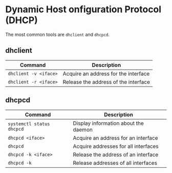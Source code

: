 # Dynamic Host onfiguration Protocol (DHCP)

The most common tools are `dhclient` and `dhcpcd`.

## dhclient

| Command | Description |
|---------|-------------|
| `dhclient -v <iface>` | Acquire an address for the interface |
| `dhclient -r <iface>` | Release the address of the interface |

## dhcpcd

| Command | Description |
|---------|-------------|
| `systemctl status dhcpcd` | Display information about the daemon |
| `dhcpcd <iface>` | Acquire an address for an interface |
| `dhcpcd` | Acquire addresses for all interfaces |
| `dhcpcd -k <iface>` | Release the address of an interface |
| `dhcpcd -k` | Release addresses of all interfaces |
